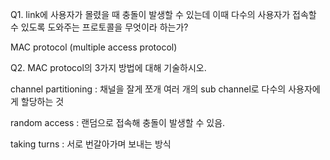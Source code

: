 Q1. link에 사용자가 몰렸을 때 충돌이 발생할 수 있는데 이때 다수의 사용자가 접속할 수 있도록 도와주는 프로토콜을 무엇이라 하는가?

MAC protocol (multiple access protocol)



Q2. MAC protocol의 3가지 방법에 대해 기술하시오.

channel partitioning : 채널을 잘게 쪼개 여러 개의 sub channel로 다수의 사용자에게 할당하는 것

random access : 랜덤으로 접속해 충돌이 발생할 수 있음.

taking turns : 서로 번갈아가며 보내는 방식


